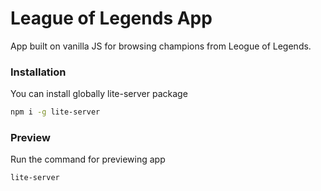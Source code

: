 # League of Legends App
App built on vanilla JS for browsing champions from Leogue of Legends.

### Installation
You can install globally lite-server package
```sh
npm i -g lite-server
```

### Preview
Run the command for previewing app
```sh
lite-server
```
